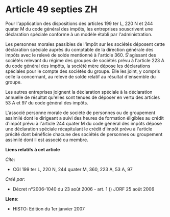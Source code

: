 # Article 49 septies ZH

Pour l'application des dispositions des articles 199 ter L, 220 N et 244 quater M du code général des impôts, les entreprises
souscrivent une déclaration spéciale conforme à un modèle établi par l'administration.

Les personnes morales passibles de l'impôt sur les sociétés déposent cette déclaration spéciale auprès du comptable de la
direction générale des impôts avec le relevé de solde mentionné à l'article 360. S'agissant des sociétés relevant du régime
des groupes de sociétés prévu à l'article 223 A du code général des impôts, la société mère dépose les déclarations spéciales
pour le compte des sociétés du groupe. Elle les joint, y compris celle la concernant, au relevé de solde relatif au résultat
d'ensemble du groupe.

Les autres entreprises joignent la déclaration spéciale à la déclaration annuelle de résultat qu'elles sont tenues de déposer
en vertu des articles 53 A et 97 du code général des impôts.

L'associé personne morale de société de personnes ou de groupement assimilé dont le dirigeant a suivi des heures de formation
éligibles au crédit d'impôt prévu à l'article 244 quater M du code général des impôts dépose une déclaration spéciale
récapitulant le crédit d'impôt prévu à l'article précité dont bénéficie chacune des sociétés de personnes ou groupement
assimilé dont il est associé ou membre.

**Liens relatifs à cet article**

_Cite_:

  - CGI 199 ter L, 220 N, 244 quater M, 360, 223 A, 53 A, 97

_Créé par_:

  - Décret n°2006-1040 du 23 août 2006 - art. 1 () JORF 25 août 2006

**Liens**:

  - HISTO: Edition du 1er janvier 2007
